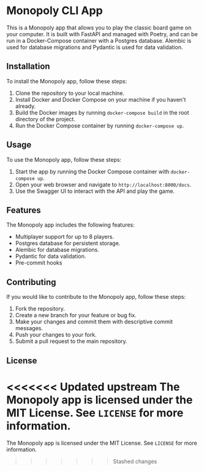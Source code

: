 # Monopoly CLI App


This is a Monopoly app that allows you to play the classic board game on your computer. It is built with FastAPI and managed with Poetry, and can be run in a Docker-Compose container with a Postgres database. Alembic is used for database migrations and Pydantic is used for data validation.

## Installation

To install the Monopoly app, follow these steps:

1. Clone the repository to your local machine.
2. Install Docker and Docker Compose on your machine if you haven't already.
3. Build the Docker images by running `docker-compose build` in the root directory of the project.
4. Run the Docker Compose container by running `docker-compose up`.

## Usage

To use the Monopoly app, follow these steps:

1. Start the app by running the Docker Compose container with `docker-compose up`.
2. Open your web browser and navigate to `http://localhost:8000/docs`.
3. Use the Swagger UI to interact with the API and play the game.

## Features

The Monopoly app includes the following features:

- Multiplayer support for up to 8 players.
- Postgres database for persistent storage.
- Alembic for database migrations.
- Pydantic for data validation.
- Pre-commit hooks

## Contributing

If you would like to contribute to the Monopoly app, follow these steps:

1. Fork the repository.
2. Create a new branch for your feature or bug fix.
3. Make your changes and commit them with descriptive commit messages.
4. Push your changes to your fork.
5. Submit a pull request to the main repository.

## License

<<<<<<< Updated upstream
The Monopoly app is licensed under the MIT License. See `LICENSE` for more information.
=======
The Monopoly app is licensed under the MIT License. See `LICENSE` for more information.
>>>>>>> Stashed changes
